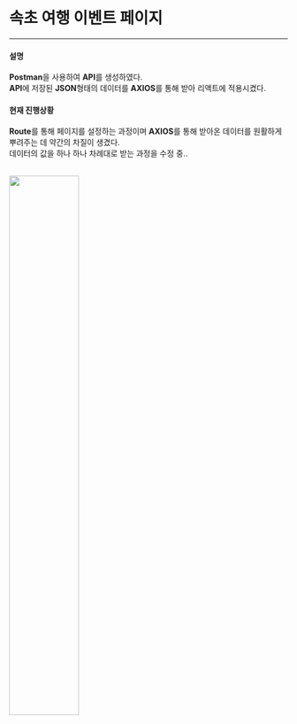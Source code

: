 # 속초 여행 이벤트 페이지
<hr>
<h4>설명</h4>
<b>Postman</b>을 사용하여 <b>API</b>를 생성하였다. <br>
<b>API</b>에 저장된 <b>JSON</b>형태의 데이터를 <b>AXIOS</b>를 통해 받아 리액트에 적용시켰다.<br>
<h4>현재 진행상황</h4>
<b>Route</b>를 통해 페이지를 설정하는 과정이며 <b>AXIOS</b>를 통해 받아온 데이터를 원활하게 뿌려주는 데 약간의 차질이 생겼다.<br>
데이터의 값을 하나 하나 차례대로 받는 과정을 수정 중..


<br><img width=50% src="https://user-images.githubusercontent.com/73030613/139589231-096780ec-367c-485e-b25f-9b0056e0f599.gif">
